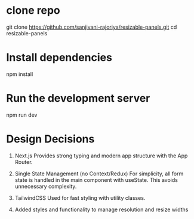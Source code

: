 # clone repo
git clone https://github.com/sanjivani-rajoriya/resizable-panels.git
cd resizable-panels

# Install dependencies
npm install

# Run the development server
npm run dev

# Design Decisions

1. Next.js
Provides strong typing and modern app structure with the App Router.

2. Single State Management (no Context/Redux)
For simplicity, all form state is handled in the main component with useState. This avoids unnecessary complexity.

3. TailwindCSS
Used for fast styling with utility classes.

4. Added styles and functionality to manage resolution and resize widths
